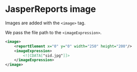 # JasperReports image

Images are added with the `<image>` tag.  

We pass the file path to the `<imageExpression>`. 

```xml
<image>
    <reportElement x="0" y="0" width="250" height="200"/>
    <imageExpression>
        <![CDATA["sid.jpg"]]>
    </imageExpression>
</image>
```
